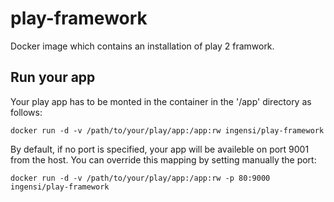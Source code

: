 # play-framework

Docker image which contains an installation of play 2 framwork.

## Run your app

Your play app has to be monted in the container in the '/app' directory as follows:

```
docker run -d -v /path/to/your/play/app:/app:rw ingensi/play-framework
```

By default, if no port is specified, your app will be availeble on port 9001 from the host. You can override this mapping by setting manually the port:

```
docker run -d -v /path/to/your/play/app:/app:rw -p 80:9000 ingensi/play-framework
```
